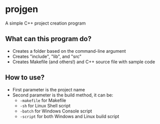 # projgen
A simple C++ project creation program

## What can this program do?<br>
+ Creates a folder based on the command-line argument<br>
+ Creates "include", "lib", and "src"<br>
+ Creates Makefile (and others!) and C++ source file with sample code<br>

## How to use?<br>
+ First parameter is the project name<br>
+ Second parameter is the build method, it can be:<br>
  - `-makefile` for Makefile
  - `-sh` for Linux Shell script
  - `-batch` for Windows Console script
  - `-script` for both Windows and Linux build script
